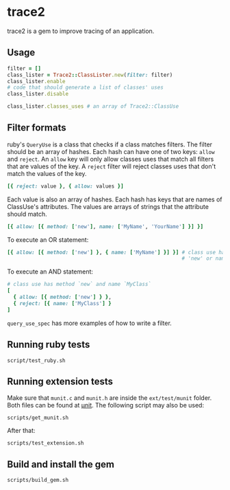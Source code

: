 # trace2

trace2 is a gem to improve tracing of an application.

## Usage

```ruby
filter = []
class_lister = Trace2::ClassLister.new(filter: filter)
class_lister.enable
# code that should generate a list of classes' uses
class_lister.disable

class_lister.classes_uses # an array of Trace2::ClassUse
```

## Filter formats

ruby's `QueryUse` is a class that checks if a class matches filters. The filter
should be an array of hashes. Each hash can have one of two keys: `allow` and
`reject`. An `allow` key will only allow classes uses that match all filters
that are values of the key. A `reject` filter will reject classes uses that
don't match the values of the key.

```ruby
[{ reject: value }, { allow: values }]
```

Each value is also an array of hashes. Each hash has keys that are names of
ClassUse's attributes. The values are arrays of strings that the attribute
should match.

```ruby
[{ allow: [{ method: ['new'], name: ['MyName', 'YourName'] }] }]
```

To execute an OR statement:

```ruby
[{ allow: [{ method: ['new'] }, { name: ['MyName'] }] }] # class use has method
                                                         # 'new' or name 'MyName'
```

To execute an AND statement:
```ruby
# class use has method `new` and name `MyClass`
[
  { allow: [{ method: ['new'] } },
  { reject: [{ name: ['MyClass'] }
]
```

`query_use_spec` has more examples of how to write a filter.

## Running ruby tests

```
script/test_ruby.sh
```

## Running extension tests

Make sure that `munit.c` and `munit.h` are inside the `ext/test/munit` folder. 
Both files can be found at [µnit](https://github.com/nemequ/munit). The 
following script may also be used:

```
scripts/get_munit.sh
```

After that:

```
scripts/test_extension.sh
```

## Build and install the gem
```
scripts/build_gem.sh
```
